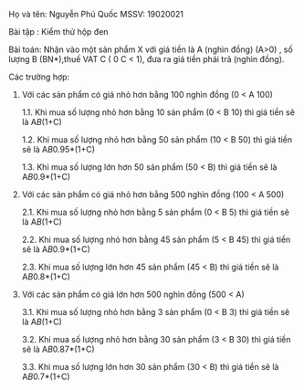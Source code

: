 Họ và tên: Nguyễn Phú Quốc
MSSV: 19020021

Bài tập : Kiểm thử hộp đen

Bài toán: Nhận vào một sản phẩm X với giá tiền là A (nghìn đồng) (A>0) , số lượng B (BN*),thuế
VAT C ( 0  C < 1), đưa ra giá tiền phải trả (nghìn đồng).

Các trường hợp:

1. Với các sản phẩm có giá nhỏ hơn bằng 100 nghìn đồng (0 < A 100)

   1.1. Khi mua số lượng nhỏ hơn bằng 10 sản phẩm (0 < B 10) thì giá tiền sẽ là A*B*(1+C)

   1.2. Khi mua số lượng nhỏ hơn bằng 50 sản phẩm (10 < B 50) thì giá tiền sẽ là A*B*0.95*(1+C)

   1.3. Khi mua số lượng lớn hơn 50 sản phẩm (50 < B) thì giá tiền sẽ là A*B*0.9*(1+C)


2. Với các sản phẩm có giá nhỏ hơn bằng 500 nghìn đồng (100 < A 500)

   2.1. Khi mua số lượng nhỏ hơn bằng 5 sản phẩm (0 <  B 5) thì giá tiền sẽ là A*B*(1+C)

   2.2. Khi mua số lượng nhỏ hơn bằng 45 sản phẩm (5  < B 45) thì giá tiền sẽ là A*B*0.9*(1+C)

   2.3. Khi mua số lượng lớn hơn 45 sản phẩm (45 < B) thì giá tiền sẽ là A*B*0.8*(1+C)


3. Với các sản phẩm có giá lớn hơn 500 nghìn đồng (500 < A)

   3.1. Khi mua số lượng nhỏ hơn bằng 3 sản phẩm (0  < B 3) thì giá tiền sẽ là A*B*(1+C)

   3.2. Khi mua số lượng nhỏ hơn bằng 30 sản phẩm (3  < B 30) thì giá tiền sẽ là A*B*0.87*(1+C)

   3.3. Khi mua số lượng lớn hơn 30 sản phẩm (30 < B) thì giá tiền sẽ là A*B*0.7*(1+C)

